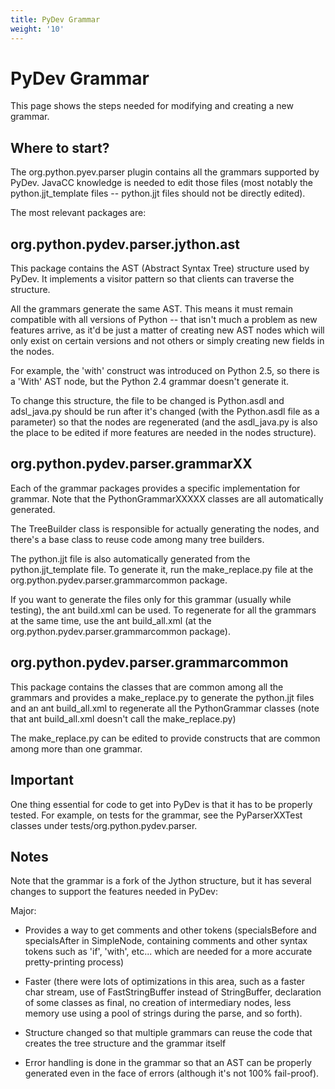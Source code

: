 ```yaml
---
title: PyDev Grammar
weight: '10'
---
```


# PyDev Grammar

This page shows the steps needed for modifying and creating a new grammar.

## Where to start?

The org.python.pyev.parser plugin contains all the grammars supported by PyDev. JavaCC knowledge is needed to edit those files (most notably the python.jjt\_template files -- python.jjt files should not be directly edited).

The most relevant packages are:

## org.python.pydev.parser.jython.ast

This package contains the AST (Abstract Syntax Tree) structure used by PyDev. It implements a visitor pattern so that clients can traverse the structure.

All the grammars generate the same AST. This means it must remain compatible with all versions of Python -- that isn't much a problem as new features arrive, as it'd be just a matter of creating new AST nodes which will only exist on certain versions and not others or simply creating new fields in the nodes.

For example, the 'with' construct was introduced on Python 2.5, so there is a 'With' AST node, but the Python 2.4 grammar doesn't generate it.

To change this structure, the file to be changed is Python.asdl and adsl\_java.py should be run after it's changed (with the Python.asdl file as a parameter) so that the nodes are regenerated (and the asdl\_java.py is also the place to be edited if more features are needed in the nodes structure).

## org.python.pydev.parser.grammarXX

Each of the grammar packages provides a specific implementation for grammar. Note that the PythonGrammarXXXXX classes are all automatically generated.

The TreeBuilder class is responsible for actually generating the nodes, and there's a base class to reuse code among many tree builders.

The python.jjt file is also automatically generated from the python.jjt\_template file. To generate it, run the make\_replace.py file at the org.python.pydev.parser.grammarcommon package.

If you want to generate the files only for this grammar (usually while testing), the ant build.xml can be used. To regenerate for all the grammars at the same time, use the ant build\_all.xml (at the org.python.pydev.parser.grammarcommon package).

## org.python.pydev.parser.grammarcommon

This package contains the classes that are common among all the grammars and provides a make\_replace.py to generate the python.jjt files and an ant build\_all.xml to regenerate all the PythonGrammar classes (note that ant build\_all.xml doesn't call the make\_replace.py)

The make\_replace.py can be edited to provide constructs that are common among more than one grammar.

## Important

One thing essential for code to get into PyDev is that it has to be properly tested. For example, on tests for the grammar, see the PyParserXXTest classes under tests/org.python.pydev.parser.

## Notes

Note that the grammar is a fork of the Jython structure, but it has several changes to support the features needed in PyDev:

Major:

* Provides a way to get comments and other tokens (specialsBefore and specialsAfter in SimpleNode, containing comments and other syntax tokens such as 'if', 'with', etc... which are needed for a more accurate pretty-printing process)

* Faster (there were lots of optimizations in this area, such as a faster char stream, use of FastStringBuffer instead of StringBuffer, declaration of some classes as final, no creation of intermediary nodes, less memory use using a pool of strings during the parse, and so forth).

* Structure changed so that multiple grammars can reuse the code that creates the tree structure and the grammar itself

* Error handling is done in the grammar so that an AST can be properly generated even in the face of errors (although it's not 100% fail-proof).
